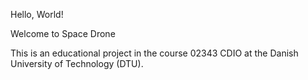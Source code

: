 Hello, World!

Welcome to Space Drone

This is an educational project in the course 02343 CDIO at the Danish University of Technology (DTU).

